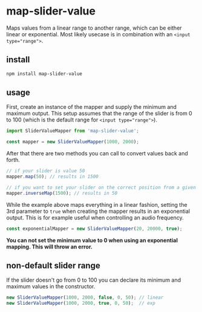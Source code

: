 # map-slider-value

Maps values from a linear range to another range, which can be either linear or exponential. Most likely usecase is in combination with an `<input type="range">`.

## install
```sh
npm install map-slider-value
```

## usage

First, create an instance of the mapper and supply the minimum and maximum output. This setup assumes that the range of the slider is from 0 to 100 (which is the default range for `<input type="range">`).   
```typescript
import SliderValueMapper from 'map-slider-value';

const mapper = new SliderValueMapper(1000, 2000);
```

After that there are two methods you can call to convert values back and forth.
```typescript
// if your slider is value 50
mapper.map(50); // results in 1500

// if you want to set your slider on the correct position from a given value
mapper.inverseMap(1500); // results in 50
```

While the example above maps everything in a linear fashion, setting the 3rd parameter to `true` when creating the mapper results in an exponential output. This is for example useful when controlling an audio frequency.

```typescript
const exponentialMapper = new SliderValueMapper(20, 20000, true);
```

__You can not set the minimum value to 0 when using an exponential mapping. This will throw an error.__

## non-default slider range
If the slider doesn't go from 0 to 100 you can declare its  minimum and maximum values in the constructor. 

```typescript
new SliderValueMapper(1000, 2000, false, 0, 50); // linear
new SliderValueMapper(1000, 2000, true, 0, 50);  // exp 
``` 

